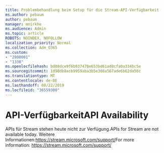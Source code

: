 ```yaml
---
title: Problembehandlung beim Setup für die Stream-API-Verfügbarkeit
ms.author: pebaum
author: pebaum
manager: mnirkhe
ms.audience: Admin
ms.topic: article
ROBOTS: NOINDEX, NOFOLLOW
localization_priority: Normal
ms.collection: Adm_O365
ms.custom:
- "2800001"
- "1338"
ms.openlocfilehash: bd08dce9f6b037478e653bd61ad8cfa0a334bc5e
ms.sourcegitcommit: 1d98db8acb9959aba3b5e308a567ade6b62da56c
ms.translationtype: MT
ms.contentlocale: de-DE
ms.lasthandoff: 08/22/2019
ms.locfileid: "36559300"
---
```

# <a name="api-availability"></a><span data-ttu-id="75e7e-102">API-Verfügbarkeit</span><span class="sxs-lookup"><span data-stu-id="75e7e-102">API Availability</span></span>

<span data-ttu-id="75e7e-103">APIs für Stream stehen heute nicht zur Verfügung.</span><span class="sxs-lookup"><span data-stu-id="75e7e-103">APIs for Stream are not available today.</span></span>
<span data-ttu-id="75e7e-104">Weitere Informationen:https://stream.microsoft.com/support/</span><span class="sxs-lookup"><span data-stu-id="75e7e-104">For more information: https://stream.microsoft.com/support/</span></span>